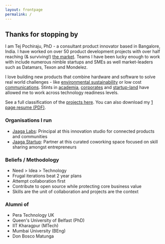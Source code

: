 ```yaml
---
layout: frontpage
permalink: /
---
```


## Thanks for stopping by
I am Tej Pochiraju, PhD - a consultant product innovator based in Bangalore, India. I have worked on over 50 product development projects with over half reaching (& surviving!) [the market](/tag/released/). Teams I have been lucky enough to work with include numerous nimble startups and SMEs as well market-leaders such as Datamars, Texon and Mondelez.

I love building new products that combine hardware and software to solve real world challenges - like [environmental sustainability](/tag/energy/) or low cost [communications](/tag/electronics/). Stints in [academia](/tag/academia/), [corporates](/tag/corporate/) and [startup-land](/tag/startup/) have allowed me to work across technology readiness levels.

See a full classification of the [projects here](/filter/). You can also download my [1 page resume (PDF)](/assets/resume_tej_pochiraju.pdf).

### Organisations I run

- [Jaaga Labs](http://jaaga.in/labs): Principal at this innovation studio for connected products and communities
- [Jaaga Startup](http://jaaga.in/startup): Partner at this curated coworking space focused on skill sharing amongst entrepreneurs

### Beliefs / Methodology

- Need > Idea > Technology
- Frugal iterations beat 2 year plans
- Attempt collaboration first
- Contribute to open source while protecting core business value
- Skills are the unit of collaboration and projects are the context

### Alumni of

- Pera Technology UK
- Queen's University of Belfast (PhD)
- IIT Kharagpur (MTech)
- Mumbai University (BEng)
- Don Bosco Matunga